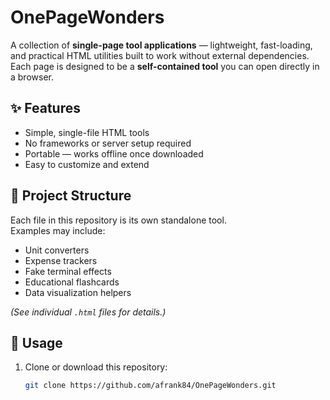 # OnePageWonders

A collection of **single-page tool applications** — lightweight, fast-loading, and practical HTML utilities built to work without external dependencies.  
Each page is designed to be a **self-contained tool** you can open directly in a browser.

## ✨ Features
- Simple, single-file HTML tools
- No frameworks or server setup required
- Portable — works offline once downloaded
- Easy to customize and extend

## 📂 Project Structure
Each file in this repository is its own standalone tool.  
Examples may include:
- Unit converters  
- Expense trackers  
- Fake terminal effects  
- Educational flashcards  
- Data visualization helpers  

*(See individual `.html` files for details.)*

## 🚀 Usage
1. Clone or download this repository:
   ```bash
   git clone https://github.com/afrank84/OnePageWonders.git
